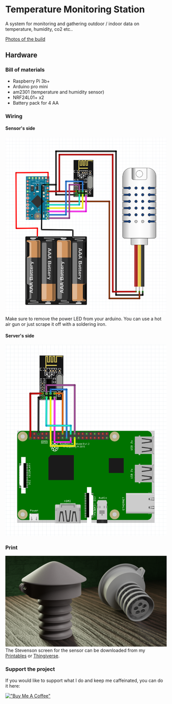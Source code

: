 # Temperature Monitoring Station
A system for monitoring and gathering outdoor / indoor data on temperature, humidity, co2 etc..

[Photos of the build](https://twitter.com/dr2mod/status/1582006871287685122)

## Hardware

### Bill of materials
* Raspberry Pi 3b+
* Arduino pro mini
* am2301 (temperature and humidity sensor)
* NRF24L01+ x2
* Battery pack for 4 AA

### Wiring
#### Sensor's side
![](docs/sensor.png)
Make sure to remove the power LED from your arduino. You can use a hot air gun or just scrape it off with a soldering iron.

#### Server's side
![](docs/server.png)

### Print
![](docs/screen.png)
The Stevenson screen for the sensor can be downloaded from my [Printables](https://www.printables.com/social/306904-dmytro-panin/models) or [Thingiverse](https://www.thingiverse.com/dr2mod/designs).

### Support the project

If you would like to support what I do and keep me caffeinated, you can do it here:

[!["Buy Me A Coffee"](https://www.buymeacoffee.com/assets/img/custom_images/orange_img.png)](https://www.buymeacoffee.com/drmod)
